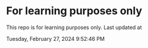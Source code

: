 # For learning purposes only
This repo is for learning purposes only.
Last updated at

Tuesday, February 27, 2024 9:52:46 PM

